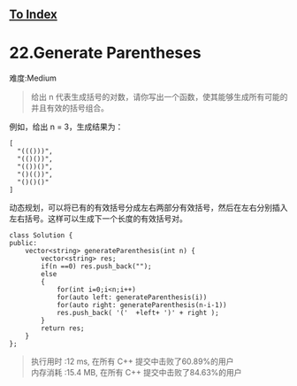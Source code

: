 [To Index](/index.md)
---
# 22.Generate Parentheses
难度:Medium
> 给出 n 代表生成括号的对数，请你写出一个函数，使其能够生成所有可能的并且有效的括号组合。

例如，给出 n = 3，生成结果为：

```
[
  "((()))",
  "(()())",
  "(())()",
  "()(())",
  "()()()"
]
```

动态规划，可以将已有的有效括号分成左右两部分有效括号，然后在左右分别插入左右括号。这样可以生成下一个长度的有效括号对。  

```
class Solution {
public:
    vector<string> generateParenthesis(int n) {
        vector<string> res;
        if(n ==0) res.push_back("");
        else
        {
            for(int i=0;i<n;i++)
            for(auto left: generateParenthesis(i))
            for(auto right: generateParenthesis(n-i-1))
            res.push_back( '('  +left+ ')' + right );
        }
        return res;
    }
};
```

> 执行用时 :12 ms, 在所有 C++ 提交中击败了60.89%的用户   
内存消耗 :15.4 MB, 在所有 C++ 提交中击败了84.63%的用户
